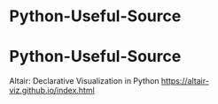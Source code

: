 # Python-Useful-Source
# Python-Useful-Source
Altair: Declarative Visualization in Python
https://altair-viz.github.io/index.html

